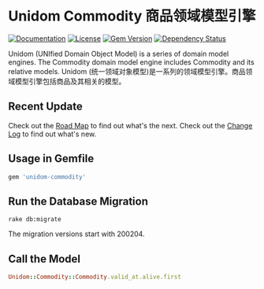 # Unidom Commodity 商品领域模型引擎

[![Documentation](http://img.shields.io/badge/docs-rdoc.info-blue.svg)](http://www.rubydoc.info/gems/unidom-commodity/frames)
[![License](https://img.shields.io/badge/license-MIT-green.svg)](http://opensource.org/licenses/MIT)
[![Gem Version](https://badge.fury.io/rb/unidom-commodity.svg)](https://badge.fury.io/rb/unidom-commodity)
[![Dependency Status](https://gemnasium.com/badges/github.com/topbitdu/unidom-commodity.svg)](https://gemnasium.com/github.com/topbitdu/unidom-commodity)

Unidom (UNIfied Domain Object Model) is a series of domain model engines. The Commodity domain model engine includes Commodity and its relative models.
Unidom (统一领域对象模型)是一系列的领域模型引擎。商品领域模型引擎包括商品及其相关的模型。



## Recent Update

Check out the [Road Map](ROADMAP.md) to find out what's the next.
Check out the [Change Log](CHANGELOG.md) to find out what's new.



## Usage in Gemfile

```ruby
gem 'unidom-commodity'
```



## Run the Database Migration

```shell
rake db:migrate
```
The migration versions start with 200204.



## Call the Model

```ruby
Unidom::Commodity::Commodity.valid_at.alive.first
```
